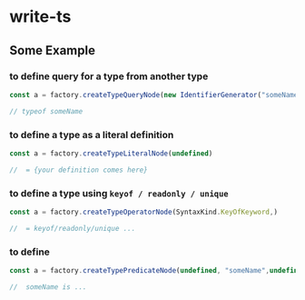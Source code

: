 # write-ts

## Some Example

### to define query for a type from another type

```typescript
const a = factory.createTypeQueryNode(new IdentifierGenerator("someName").generate()) 

// typeof someName       
```

### to define a type as a literal definition

```typescript
const a = factory.createTypeLiteralNode(undefined) 

//  = {your definition comes here} 
```

### to define a type using `keyof / readonly / unique`

```typescript
const a = factory.createTypeOperatorNode(SyntaxKind.KeyOfKeyword,) 

//  = keyof/readonly/unique ...
```

### to define

```typescript
const a = factory.createTypePredicateNode(undefined, "someName",undefined) 

//  someName is ...
```
